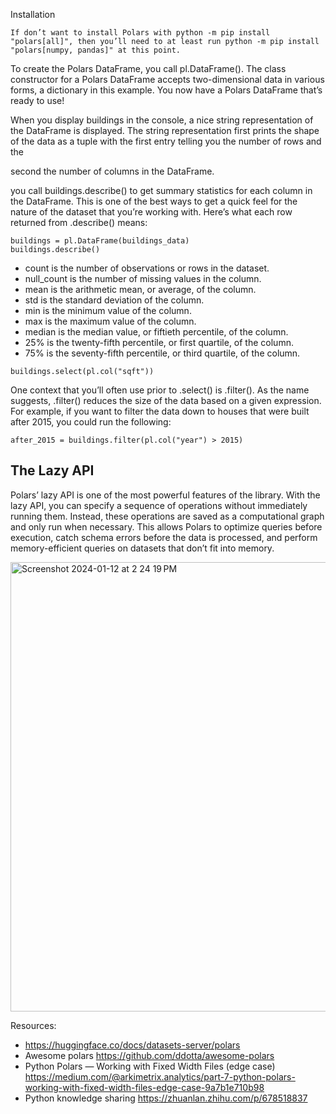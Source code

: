 Installation
```
If don’t want to install Polars with python -m pip install "polars[all]", then you’ll need to at least run python -m pip install "polars[numpy, pandas]" at this point.
```
To create the Polars DataFrame, you call pl.DataFrame(). The class constructor for a Polars DataFrame accepts two-dimensional data in various forms, a dictionary in this example. You now have a Polars DataFrame that’s ready to use!

When you display buildings in the console, a nice string representation of the DataFrame is displayed. The string representation first prints the shape of the data as a tuple with the first entry telling you the number of rows and the

second the number of columns in the DataFrame.

you call buildings.describe() to get summary statistics for each column in the DataFrame. This is one of the best ways to get a quick feel for the nature of the dataset that you’re working with. Here’s what each row returned from .describe() means:

```
buildings = pl.DataFrame(buildings_data)
buildings.describe()

```

- count is the number of observations or rows in the dataset.
- null_count is the number of missing values in the column.
- mean is the arithmetic mean, or average, of the column.
- std is the standard deviation of the column.
- min is the minimum value of the column.
- max is the maximum value of the column.
- median is the median value, or fiftieth percentile, of the column.
- 25% is the twenty-fifth percentile, or first quartile, of the column.
- 75% is the seventy-fifth percentile, or third quartile, of the column.

```
buildings.select(pl.col("sqft"))
```
One context that you’ll often use prior to .select() is .filter(). As the name suggests, .filter() reduces the size of the data based on a given expression. For example, if you want to filter the data down to houses that were built after 2015,
you could run the following:
```
after_2015 = buildings.filter(pl.col("year") > 2015)
```
## The Lazy API
Polars’ lazy API is one of the most powerful features of the library. With the lazy API, you can specify a sequence of operations without immediately running them. Instead, these operations are saved as a computational graph and only run
when necessary. This allows Polars to optimize queries before execution, catch schema errors before the data is processed, and perform memory-efficient queries on datasets that don’t fit into memory.

<img width="719" alt="Screenshot 2024-01-12 at 2 24 19 PM" src="https://github.com/andysingal/python-advanced/assets/20493493/f0050a78-15d5-4c33-a1b2-636577cab021">


Resources:
- https://huggingface.co/docs/datasets-server/polars
- Awesome polars https://github.com/ddotta/awesome-polars
- Python Polars — Working with Fixed Width Files (edge case) https://medium.com/@arkimetrix.analytics/part-7-python-polars-working-with-fixed-width-files-edge-case-9a7b1e710b98
- Python knowledge sharing https://zhuanlan.zhihu.com/p/678518837 
  

